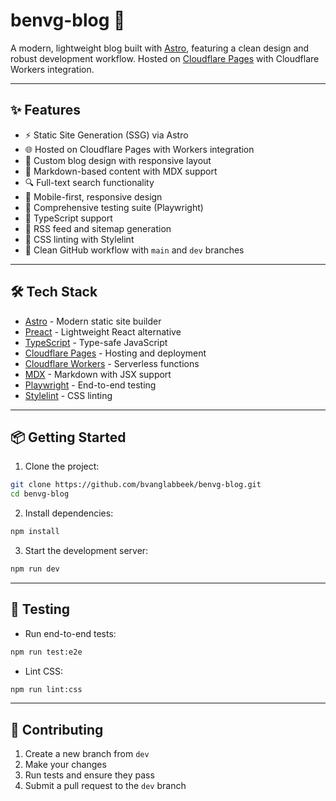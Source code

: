 # benvg-blog 🚀

A modern, lightweight blog built with [Astro](https://astro.build), featuring a clean design and robust development workflow. Hosted on [Cloudflare Pages](https://pages.cloudflare.com) with Cloudflare Workers integration.

---

## ✨ Features

- ⚡ Static Site Generation (SSG) via Astro
- 🌐 Hosted on Cloudflare Pages with Workers integration
- 🎨 Custom blog design with responsive layout
- 📝 Markdown-based content with MDX support
- 🔍 Full-text search functionality
- 📱 Mobile-first, responsive design
- 🧪 Comprehensive testing suite (Playwright)
- 🎯 TypeScript support
- 📡 RSS feed and sitemap generation
- 🎨 CSS linting with Stylelint
- 🔄 Clean GitHub workflow with `main` and `dev` branches

---

## 🛠️ Tech Stack

- [Astro](https://astro.build) - Modern static site builder
- [Preact](https://preactjs.com/) - Lightweight React alternative
- [TypeScript](https://www.typescriptlang.org/) - Type-safe JavaScript
- [Cloudflare Pages](https://pages.cloudflare.com) - Hosting and deployment
- [Cloudflare Workers](https://workers.cloudflare.com) - Serverless functions
- [MDX](https://mdxjs.com/) - Markdown with JSX support
- [Playwright](https://playwright.dev/) - End-to-end testing
- [Stylelint](https://stylelint.io/) - CSS linting

---

## 📦 Getting Started

1. Clone the project:
```bash
git clone https://github.com/bvanglabbeek/benvg-blog.git
cd benvg-blog
```

2. Install dependencies:
```bash
npm install
```

3. Start the development server:
```bash
npm run dev
```

---

## 🧪 Testing

- Run end-to-end tests:
```bash
npm run test:e2e
```

- Lint CSS:
```bash
npm run lint:css
```

---

## 📝 Contributing

1. Create a new branch from `dev`
2. Make your changes
3. Run tests and ensure they pass
4. Submit a pull request to the `dev` branch